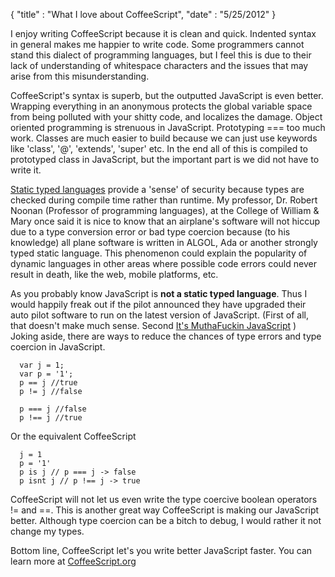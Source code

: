 {
	"title" : "What I love about CoffeeScript",
	"date" : "5/25/2012"
}

I enjoy writing CoffeeScript because it is clean and quick. Indented
syntax in general makes me happier to write code. Some programmers
cannot stand this dialect of programming languages, but I feel this is
due to their lack of understanding of whitespace characters and the
issues that may arise from this misunderstanding. 

CoffeeScript's syntax is superb, but the outputted JavaScript is even
better. Wrapping everything in an anonymous protects the global variable
space from being polluted with your shitty code, and localizes the
damage. Object oriented programming is strenuous in JavaScript.
Prototyping === too much work. Classes are much easier to build because we
can just use keywords like 'class', '@', 'extends', 'super' etc. In the
end all of this is compiled to prototyped class in JavaScript, but the
important part is we did not have to write it. 

[Static typed languages](http://en.wikipedia.org/wiki/Static_type#Static_typing) 
provide a 'sense' of security because types are checked during compile time 
rather than runtime. My professor, Dr. Robert Noonan (Professor of programming languages),
 at the College of William & Mary once said it is nice to know that an airplane's software will not
hiccup due to a type conversion error or bad type coercion because (to
his knowledge) all plane software is written in ALGOL, Ada or another
strongly typed static language. This phenomenon could explain the
popularity of dynamic languages in other areas where possible code
errors could never result in death, like the web, mobile platforms, etc. 

As you probably know JavaScript is **not a static typed language**. Thus
I would happily freak out if the pilot announced they have upgraded
their auto pilot software to run on the latest version of JavaScript. 
(First of all, that doesn't make much sense. Second [It's MuthaFuckin
JavaScript](http://distilleryimage3.instagram.com/023be5c0a69c11e1a39b1231381b7ba1_7.jpg)
)
Joking aside, there are ways to reduce the chances of type errors and
type coercion in JavaScript.

      var j = 1;
      var p = '1';
      p == j //true
      p != j //false
      
      p === j //false
      p !== j //true

Or the equivalent CoffeeScript

      j = 1
      p = '1'
      p is j // p === j -> false
      p isnt j // p !== j -> true

CoffeeScript will not let us even write the type coercive boolean
operators != and ==. This is another great way CoffeeScript is making
our JavaScript better. Although type coercion can be a bitch to debug,
I would rather it not change my types.

Bottom line, CoffeeScript let's you write better JavaScript faster. You
can learn more at [CoffeeScript.org](http://coffeescript.org/)
